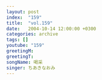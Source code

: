 ```yaml
---
layout: post
index:  "159"
title:  "vol.159"
date:   2004-10-14 12:00:00 +0300
categories: archive
tags: []
youtube: "159"
greetingM: 
greetingT: 
songName: 喝采
singer: ちあきなおみ
---
```


